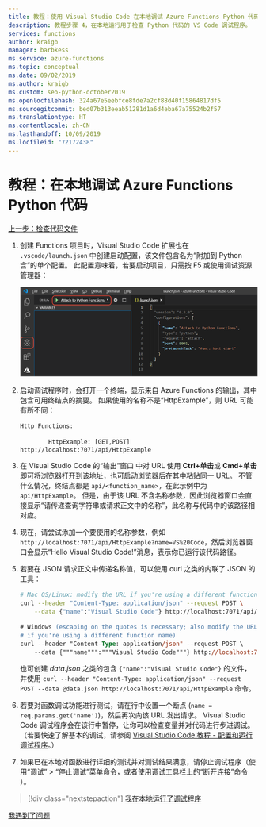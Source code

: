 ```yaml
---
title: 教程：使用 Visual Studio Code 在本地调试 Azure Functions Python 代码
description: 教程步骤 4，在本地运行用于检查 Python 代码的 VS Code 调试程序。
services: functions
author: kraigb
manager: barbkess
ms.service: azure-functions
ms.topic: conceptual
ms.date: 09/02/2019
ms.author: kraigb
ms.custom: seo-python-october2019
ms.openlocfilehash: 324a67e5eebfce8fde7a2cf88d40f15864817df5
ms.sourcegitcommit: bed07b313eeab51281d1a6d4eba67a75524b2f57
ms.translationtype: HT
ms.contentlocale: zh-CN
ms.lasthandoff: 10/09/2019
ms.locfileid: "72172438"
---
```

# <a name="tutorial-debug-the-azure-functions-python-code-locally"></a>教程：在本地调试 Azure Functions Python 代码

[上一步：检查代码文件](tutorial-vs-code-serverless-python-03.md)

1. 创建 Functions 项目时，Visual Studio Code 扩展也在 `.vscode/launch.json` 中创建启动配置，该文件包含名为“附加到 Python 含”的单个配置。  此配置意味着，若要启动项目，只需按 F5 或使用调试资源管理器：

    ![显示 Functions 启动配置的调试资源管理器](media/launch-configuration.png)

1. 启动调试程序时，会打开一个终端，显示来自 Azure Functions 的输出，其中包含可用终结点的摘要。 如果使用的名称不是“HttpExample”，则 URL 可能有所不同：

    ```output
    Http Functions:

            HttpExample: [GET,POST] http://localhost:7071/api/HttpExample
    ```

1. 在 Visual Studio Code 的“输出”窗口  中对 URL 使用 **Ctrl+单击**或 **Cmd+单击** 即可将浏览器打开到该地址，也可启动浏览器后在其中粘贴同一 URL。 不管什么情况，终结点都是 `api/<function_name>`，在此示例中为 `api/HttpExample`。 但是，由于该 URL 不含名称参数，因此浏览器窗口会直接显示“请传递查询字符串或请求正文中的名称”，此名称与代码中的该路径相对应。

1. 现在，请尝试添加一个要使用的名称参数，例如 `http://localhost:7071/api/HttpExample?name=VS%20Code`，然后浏览器窗口会显示“Hello Visual Studio Code!”消息，表示你已运行该代码路径。

1. 若要在 JSON 请求正文中传递名称值，可以使用 curl 之类的内联了 JSON 的工具：

    ```bash
    # Mac OS/Linux: modify the URL if you're using a different function name
    curl --header "Content-Type: application/json" --request POST \
        --data {"name":"Visual Studio Code"} http://localhost:7071/api/HttpExample
    ```

    ```ps
    # Windows (escaping on the quotes is necessary; also modify the URL
    # if you're using a different function name)
    curl --header "Content-Type: application/json" --request POST \
        --data {"""name""":"""Visual Studio Code"""} http://localhost:7071/api/HttpExample
    ```

    也可创建 *data.json* 之类的包含 `{"name":"Visual Studio Code"}` 的文件，并使用 `curl --header "Content-Type: application/json" --request POST --data @data.json http://localhost:7071/api/HttpExample` 命令。

1. 若要对函数调试功能进行测试，请在行中设置一个断点 (`name = req.params.get('name')`)，然后再次向该 URL 发出请求。 Visual Studio Code 调试程序会在该行中暂停，让你可以检查变量并对代码进行步进调试。 （若要快速了解基本的调试，请参阅 [Visual Studio Code 教程 - 配置和运行调试程序](https://code.visualstudio.com/docs/python/python-tutorial#configure-and-run-the-debugger)。）

1. 如果已在本地对函数进行详细的测试并对测试结果满意，请停止调试程序（使用“调试”   >   “停止调试”菜单命令，或者使用调试工具栏上的“断开连接”命令  ）。

> [!div class="nextstepaction"]
> [我在本地运行了调试程序](tutorial-vs-code-serverless-python-05.md)

[我遇到了问题](https://www.research.net/r/PWZWZ52?tutorial=vscode-functions-python&step=04-test-debug)
